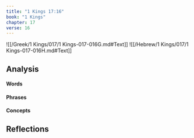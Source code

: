 ```yaml
---
title: "1 Kings 17:16"
book: "1 Kings"
chapter: 17
verse: 16
---
```

![[/Greek/1 Kings/017/1 Kings-017-016G.md#Text]]
![[/Hebrew/1 Kings/017/1 Kings-017-016H.md#Text]]

## Analysis

#### Words

#### Phrases

#### Concepts

## Reflections
